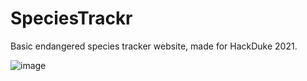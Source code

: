 # SpeciesTrackr
Basic endangered species tracker website, made for HackDuke 2021.

![image](https://user-images.githubusercontent.com/70787342/138565440-273b9c0f-f6d0-4b8e-a881-e274cb656a74.png)
